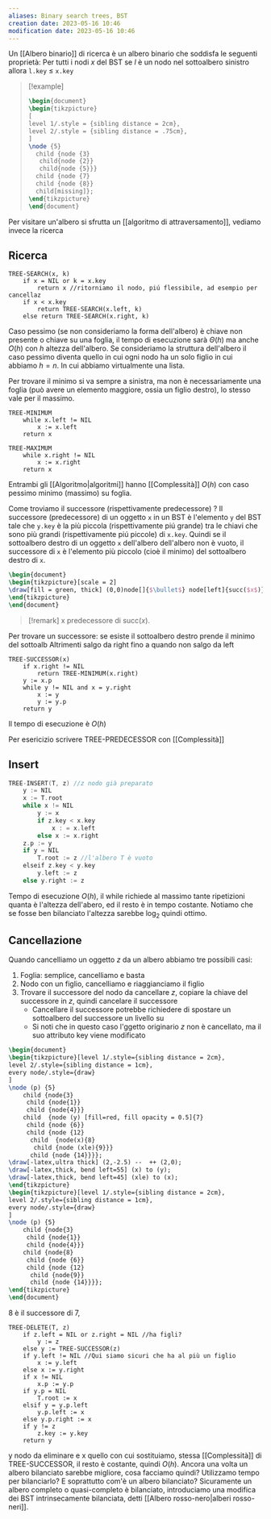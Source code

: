 ```yaml
---
aliases: Binary search trees, BST
creation date: 2023-05-16 10:46
modification date: 2023-05-16 10:46
---
```


Un [[Albero binario]] di ricerca è un albero binario che soddisfa le seguenti proprietà:
Per tutti i nodi $x$ del BST se $l$ è un nodo nel sottoalbero sinistro allora `l.key` $\leq$ `x.key`

> [!example]
> ```tikz
> \begin{document}
> \begin{tikzpicture}
> [
> level 1/.style = {sibling distance = 2cm},
> level 2/.style = {sibling distance = .75cm},
> ]
> \node {5}
> 	child {node {3}
> 	 child{node {2}}
> 	 child{node {5}}}
> 	child {node {7}
> 	child {node {8}}
> 	child[missing]};
> \end{tikzpicture}
> \end{document}
> ```

Per visitare un'albero si sfrutta un [[algoritmo di attraversamento]], vediamo invece la ricerca

## Ricerca
```
TREE-SEARCH(x, k)
	if x = NIL or k = x.key
		return x //ritorniamo il nodo, piú flessibile, ad esempio per cancellaz
	if x < x.key
		return TREE-SEARCH(x.left, k)
	else return TREE-SEARCH(x.right, k)
```
 Caso pessimo (se non consideriamo la forma dell'albero) è chiave non presente o chiave su una foglia, il tempo di esecuzione sarà $\Theta(h)$ ma anche $O(h)$ con $h$ altezza dell'albero. Se consideriamo la struttura dell'albero il caso pessimo diventa quello in cui ogni nodo ha un solo figlio in cui abbiamo $h = n$. In cui abbiamo virtualmente una lista.

 Per trovare il minimo si va sempre a sinistra, ma non è necessariamente una foglia (può avere un elemento maggiore, ossia un figlio destro), lo stesso vale per il massimo.

```
TREE-MINIMUM
	while x.left != NIL
		x := x.left
	return x
```

```
TREE-MAXIMUM
	while x.right != NIL
		x := x.right
	return x
```

Entrambi gli [[Algoritmo|algoritmi]] hanno [[Complessità]] $O(h)$ con caso pessimo minimo (massimo) su foglia.

Come troviamo il successore (rispettivamente predecessore) ? Il successore  (predecessore) di un oggetto `x` in un BST è l'elemento `y` del BST tale che `y.key` è la più piccola (rispettivamente piú grande) tra le chiavi che sono più grandi (rispettivamente piú piccole) di `x.key`.
Quindi se il sottoalbero destro di un oggetto `x` dell'albero dell'albero non è vuoto, il successore di `x` è l'elemento più piccolo (cioè il minimo) del sottoalbero destro di `x`.


```tikz
\begin{document}
\begin{tikzpicture}[scale = 2]
\draw[fill = green, thick] (0,0)node[]{$\bullet$} node[left]{succ($x$)} -- (1,1.4) node[above]{x} -- (2,0) -- (0,0);
\end{tikzpicture}
\end{document}
```
>[!remark] x predecessore di $\text{ succ}(x)$.

Per trovare un successore:
se esiste il sottoalbero destro
	prende il minimo del sottoalb
Altrimenti
	salgo da right fino a quando non salgo da left

```
TREE-SUCCESSOR(x)
	if x.right != NIL
		return TREE-MINIMUM(x.right)
	y := x.p
	while y != NIL and x = y.right
		x := y
		y := y.p
	return y
```

Il tempo di esecuzione è $O(h)$

Per esericizio scrivere TREE-PREDECESSOR con [[Complessità]]

## Insert

```c
TREE-INSERT(T, z) //z nodo già preparato
	y := NIL
	x := T.root
	while x != NIL
		y := x
		if z.key < x.key
			x : = x.left
		else x := x.right
	z.p := y
	if y = NIL
		T.root := z //l'albero T è vuoto
	elseif z.key < y.key
		y.left := z
	else y.right := z

```

Tempo di esecuzione $O(h)$, il while richiede al massimo tante ripetizioni quanta è l'altezza dell'abero, ed il resto è in tempo costante. Notiamo che se fosse ben bilanciato l'altezza sarebbe $\log_{2}$ quindi ottimo.


## Cancellazione
Quando cancelliamo un oggetto $z$ da un albero abbiamo tre possibili casi:
1. Foglia: semplice, cancelliamo e basta
2. Nodo con un figlio, cancelliamo e riaggianciamo il figlio
3. Trovare il successore del nodo da cancellare $z$, copiare la chiave del successore in $z$, quindi cancelare il successore
	- Cancellare il successore potrebbe richiedere di spostare un sottoalbero del successore un livello su
	- Si noti che in questo caso l'ggetto originario $z$ non è cancellato, ma il suo attributo key viene modificato

```tikz
\begin{document}
\begin{tikzpicture}[level 1/.style={sibling distance = 2cm},
level 2/.style={sibling distance = 1cm},
every node/.style={draw}
]
\node (p) {5} 
	child {node{3}
	 child {node{1}}
	 child {node{4}}}
	child  {node (y) [fill=red, fill opacity = 0.5]{7}
	 child {node {6}}
	 child {node {12}
	  child  {node(x){8}
	   child {node (xle){9}}}
	  child {node {14}}}};
\draw[-latex,ultra thick] (2,-2.5) --  ++ (2,0);
\draw[-latex,thick, bend left=55] (x) to (y);
\draw[-latex,thick, bend left=45] (xle) to (x);
\end{tikzpicture}
\begin{tikzpicture}[level 1/.style={sibling distance = 2cm},
level 2/.style={sibling distance = 1cm},
every node/.style={draw}
]
\node (p) {5} 
	child {node{3}
	 child {node{1}}
	 child {node{4}}}
	child {node{8}
	 child {node {6}}
	 child {node {12}
	  child {node{9}}
	  child {node {14}}}};
\end{tikzpicture}
\end{document}
```

8 è il successore di 7,

```
TREE-DELETE(T, z)
	if z.left = NIL or z.right = NIL //ha figli?
		y := z
	else y := TREE-SUCCESSOR(z)
	if y.left != NIL //Qui siamo sicuri che ha al più un figlio
		x := y.left 
	else x := y.right
	if x != NIL
		x.p := y.p
	if y.p = NIL
		T.root := x
	elsif y = y.p.left
		y.p.left := x
	else y.p.right := x
	if y != z
		z.key := y.key
	return y
```

y nodo da eliminare e x quello con cui sostituiamo, stessa [[Complessità]] di TREE-SUCCESSOR, il resto è costante, quindi $O(h)$. Ancora una volta un albero bilanciato sarebbe migliore, cosa facciamo quindi? Utilizzamo tempo per bilanciarlo? E soprattutto com'è un albero bilanciato?
Sicuramente un albero completo o quasi-completo è bilanciato, introduciamo una modifica dei BST intrinsecamente bilanciata, detti [[Albero rosso-nero|alberi rosso-neri]].